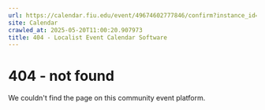 ```yaml
---
url: https://calendar.fiu.edu/event/49674602777846/confirm?instance_id=49674602778871&return=https%3A%2F%2Fcalendar.fiu.edu%2FBBC
site: Calendar
crawled_at: 2025-05-20T11:00:20.907973
title: 404 - Localist Event Calendar Software
---
```


# 404 - not found
We couldn't find the page on this community event platform.
